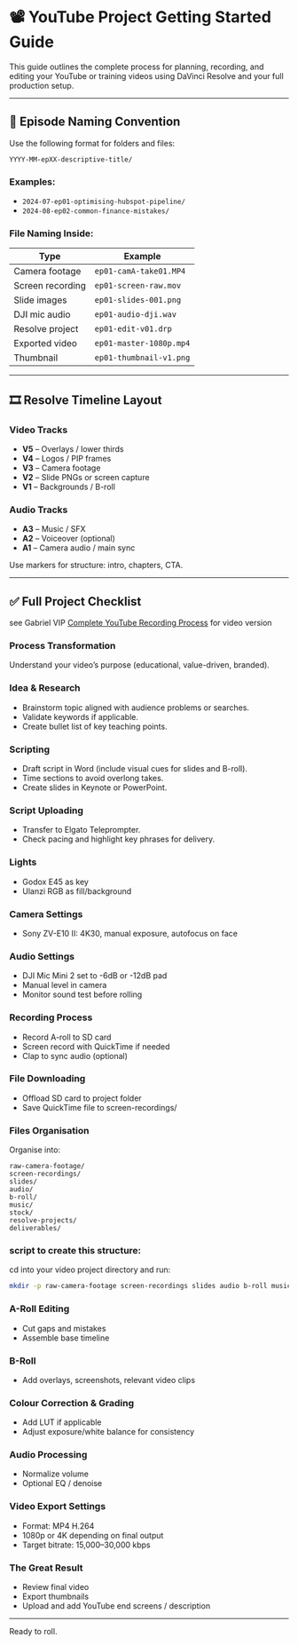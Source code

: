
# 📽️ YouTube Project Getting Started Guide

This guide outlines the complete process for planning, recording, and editing your YouTube or training videos using DaVinci Resolve and your full production setup.

---

## 🧠 Episode Naming Convention

Use the following format for folders and files:
```
YYYY-MM-epXX-descriptive-title/
```

### Examples:
- `2024-07-ep01-optimising-hubspot-pipeline/`
- `2024-08-ep02-common-finance-mistakes/`

### File Naming Inside:
| Type | Example |
|------|---------|
| Camera footage | `ep01-camA-take01.MP4` |
| Screen recording | `ep01-screen-raw.mov` |
| Slide images | `ep01-slides-001.png` |
| DJI mic audio | `ep01-audio-dji.wav` |
| Resolve project | `ep01-edit-v01.drp` |
| Exported video | `ep01-master-1080p.mp4` |
| Thumbnail | `ep01-thumbnail-v1.png` |

---

## 🎞️ Resolve Timeline Layout

### Video Tracks
- **V5** – Overlays / lower thirds
- **V4** – Logos / PIP frames
- **V3** – Camera footage
- **V2** – Slide PNGs or screen capture
- **V1** – Backgrounds / B-roll

### Audio Tracks
- **A3** – Music / SFX
- **A2** – Voiceover (optional)
- **A1** – Camera audio / main sync

Use markers for structure: intro, chapters, CTA.

---

## ✅ Full Project Checklist
see Gabriel VIP [Complete YouTube Recording Process](https://www.youtube.com/watch?v=8PjJHfJq_ws) for video version

### Process Transformation
Understand your video’s purpose (educational, value-driven, branded).

### Idea & Research
- Brainstorm topic aligned with audience problems or searches.
- Validate keywords if applicable.
- Create bullet list of key teaching points.

### Scripting
- Draft script in Word (include visual cues for slides and B-roll).
- Time sections to avoid overlong takes.
- Create slides in Keynote or PowerPoint.

### Script Uploading
- Transfer to Elgato Teleprompter.
- Check pacing and highlight key phrases for delivery.

### Lights
- Godox E45 as key
- Ulanzi RGB as fill/background

### Camera Settings
- Sony ZV-E10 II: 4K30, manual exposure, autofocus on face

### Audio Settings
- DJI Mic Mini 2 set to -6dB or -12dB pad
- Manual level in camera
- Monitor sound test before rolling

### Recording Process
- Record A-roll to SD card
- Screen record with QuickTime if needed
- Clap to sync audio (optional)

### File Downloading
- Offload SD card to project folder
- Save QuickTime file to screen-recordings/

### Files Organisation
Organise into:
```
raw-camera-footage/
screen-recordings/
slides/
audio/
b-roll/
music/
stock/
resolve-projects/
deliverables/
```
### script to create this structure:
cd into your video project directory and run:
```bash
mkdir -p raw-camera-footage screen-recordings slides audio b-roll music stock resolve-projects deliverables
```

### A-Roll Editing
- Cut gaps and mistakes
- Assemble base timeline

### B-Roll
- Add overlays, screenshots, relevant video clips

### Colour Correction & Grading
- Add LUT if applicable
- Adjust exposure/white balance for consistency

### Audio Processing
- Normalize volume
- Optional EQ / denoise

### Video Export Settings
- Format: MP4 H.264
- 1080p or 4K depending on final output
- Target bitrate: 15,000–30,000 kbps

### The Great Result
- Review final video
- Export thumbnails
- Upload and add YouTube end screens / description

---

Ready to roll.
